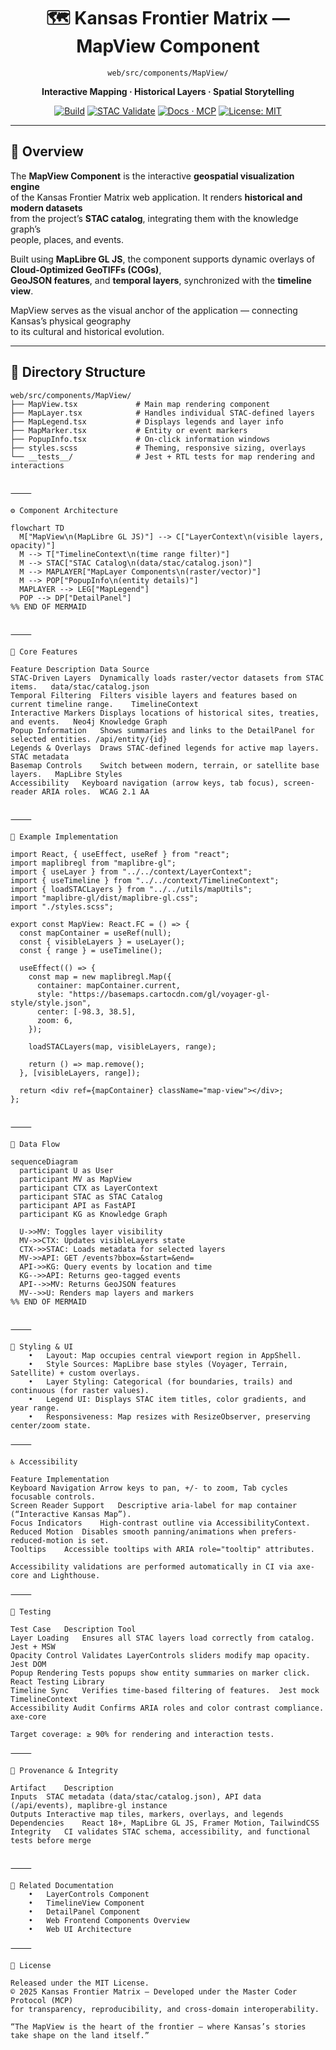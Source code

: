 <div align="center">

# 🗺️ Kansas Frontier Matrix — MapView Component  
`web/src/components/MapView/`

**Interactive Mapping · Historical Layers · Spatial Storytelling**

[![Build](https://img.shields.io/github/actions/workflow/status/bartytime4life/Kansas-Frontier-Matrix/ci.yml?label=Build)](../../../../../.github/workflows/ci.yml)
[![STAC Validate](https://img.shields.io/badge/STAC-validate-blue)](../../../../../.github/workflows/stac-validate.yml)
[![Docs · MCP](https://img.shields.io/badge/Docs-MCP-green)](../../../../../docs/)
[![License: MIT](https://img.shields.io/badge/License-MIT-blue.svg)](../../../../../LICENSE)

</div>

---

## 🧭 Overview

The **MapView Component** is the interactive **geospatial visualization engine**  
of the Kansas Frontier Matrix web application. It renders **historical and modern datasets**  
from the project’s **STAC catalog**, integrating them with the knowledge graph’s  
people, places, and events.

Built using **MapLibre GL JS**, the component supports dynamic overlays of **Cloud-Optimized GeoTIFFs (COGs)**,  
**GeoJSON features**, and **temporal layers**, synchronized with the **timeline view**.  

MapView serves as the visual anchor of the application — connecting Kansas’s physical geography  
to its cultural and historical evolution.

---

## 🧱 Directory Structure

```text
web/src/components/MapView/
├── MapView.tsx             # Main map rendering component
├── MapLayer.tsx            # Handles individual STAC-defined layers
├── MapLegend.tsx           # Displays legends and layer info
├── MapMarker.tsx           # Entity or event markers
├── PopupInfo.tsx           # On-click information windows
├── styles.scss             # Theming, responsive sizing, overlays
└── __tests__/              # Jest + RTL tests for map rendering and interactions


⸻

⚙️ Component Architecture

flowchart TD
  M["MapView\n(MapLibre GL JS)"] --> C["LayerContext\n(visible layers, opacity)"]
  M --> T["TimelineContext\n(time range filter)"]
  M --> STAC["STAC Catalog\n(data/stac/catalog.json)"]
  M --> MAPLAYER["MapLayer Components\n(raster/vector)"]
  M --> POP["PopupInfo\n(entity details)"]
  MAPLAYER --> LEG["MapLegend"]
  POP --> DP["DetailPanel"]
%% END OF MERMAID


⸻

🧩 Core Features

Feature	Description	Data Source
STAC-Driven Layers	Dynamically loads raster/vector datasets from STAC items.	data/stac/catalog.json
Temporal Filtering	Filters visible layers and features based on current timeline range.	TimelineContext
Interactive Markers	Displays locations of historical sites, treaties, and events.	Neo4j Knowledge Graph
Popup Information	Shows summaries and links to the DetailPanel for selected entities.	/api/entity/{id}
Legends & Overlays	Draws STAC-defined legends for active map layers.	STAC metadata
Basemap Controls	Switch between modern, terrain, or satellite base layers.	MapLibre Styles
Accessibility	Keyboard navigation (arrow keys, tab focus), screen-reader ARIA roles.	WCAG 2.1 AA


⸻

💬 Example Implementation

import React, { useEffect, useRef } from "react";
import maplibregl from "maplibre-gl";
import { useLayer } from "../../context/LayerContext";
import { useTimeline } from "../../context/TimelineContext";
import { loadSTACLayers } from "../../utils/mapUtils";
import "maplibre-gl/dist/maplibre-gl.css";
import "./styles.scss";

export const MapView: React.FC = () => {
  const mapContainer = useRef(null);
  const { visibleLayers } = useLayer();
  const { range } = useTimeline();

  useEffect(() => {
    const map = new maplibregl.Map({
      container: mapContainer.current,
      style: "https://basemaps.cartocdn.com/gl/voyager-gl-style/style.json",
      center: [-98.3, 38.5],
      zoom: 6,
    });

    loadSTACLayers(map, visibleLayers, range);

    return () => map.remove();
  }, [visibleLayers, range]);

  return <div ref={mapContainer} className="map-view"></div>;
};


⸻

🧠 Data Flow

sequenceDiagram
  participant U as User
  participant MV as MapView
  participant CTX as LayerContext
  participant STAC as STAC Catalog
  participant API as FastAPI
  participant KG as Knowledge Graph

  U->>MV: Toggles layer visibility
  MV->>CTX: Updates visibleLayers state
  CTX->>STAC: Loads metadata for selected layers
  MV->>API: GET /events?bbox=&start=&end=
  API->>KG: Query events by location and time
  KG-->>API: Returns geo-tagged events
  API-->>MV: Returns GeoJSON features
  MV-->>U: Renders map layers and markers
%% END OF MERMAID


⸻

🎨 Styling & UI
	•	Layout: Map occupies central viewport region in AppShell.
	•	Style Sources: MapLibre base styles (Voyager, Terrain, Satellite) + custom overlays.
	•	Layer Styling: Categorical (for boundaries, trails) and continuous (for raster values).
	•	Legend UI: Displays STAC item titles, color gradients, and year range.
	•	Responsiveness: Map resizes with ResizeObserver, preserving center/zoom state.

⸻

♿ Accessibility

Feature	Implementation
Keyboard Navigation	Arrow keys to pan, +/- to zoom, Tab cycles focusable controls.
Screen Reader Support	Descriptive aria-label for map container (“Interactive Kansas Map”).
Focus Indicators	High-contrast outline via AccessibilityContext.
Reduced Motion	Disables smooth panning/animations when prefers-reduced-motion is set.
Tooltips	Accessible tooltips with ARIA role="tooltip" attributes.

Accessibility validations are performed automatically in CI via axe-core and Lighthouse.

⸻

🧪 Testing

Test Case	Description	Tool
Layer Loading	Ensures all STAC layers load correctly from catalog.	Jest + MSW
Opacity Control	Validates LayerControls sliders modify map opacity.	Jest DOM
Popup Rendering	Tests popups show entity summaries on marker click.	React Testing Library
Timeline Sync	Verifies time-based filtering of features.	Jest mock TimelineContext
Accessibility Audit	Confirms ARIA roles and color contrast compliance.	axe-core

Target coverage: ≥ 90% for rendering and interaction tests.

⸻

🧾 Provenance & Integrity

Artifact	Description
Inputs	STAC metadata (data/stac/catalog.json), API data (/api/events), maplibre-gl instance
Outputs	Interactive map tiles, markers, overlays, and legends
Dependencies	React 18+, MapLibre GL JS, Framer Motion, TailwindCSS
Integrity	CI validates STAC schema, accessibility, and functional tests before merge


⸻

🔗 Related Documentation
	•	LayerControls Component
	•	TimelineView Component
	•	DetailPanel Component
	•	Web Frontend Components Overview
	•	Web UI Architecture

⸻

📜 License

Released under the MIT License.
© 2025 Kansas Frontier Matrix — Developed under the Master Coder Protocol (MCP)
for transparency, reproducibility, and cross-domain interoperability.

“The MapView is the heart of the frontier — where Kansas’s stories take shape on the land itself.”

